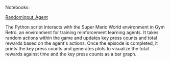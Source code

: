Notebooks: 

[Randominput_Agent](/Randominput_Agent.py)

The Python script interacts with the Super Mario World environment in Gym Retro, an environment for training reinforcement learning agents. It takes random actions within the game and updates key press counts and total rewards based on the agent's actions. Once the episode is completed, it prints the key press counts and generates plots to visualize the total rewards against time and the key press counts as a bar graph.

